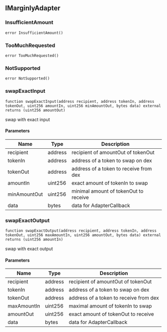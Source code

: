 ## IMarginlyAdapter

### InsufficientAmount

```solidity
error InsufficientAmount()
```

### TooMuchRequested

```solidity
error TooMuchRequested()
```

### NotSupported

```solidity
error NotSupported()
```

### swapExactInput

```solidity
function swapExactInput(address recipient, address tokenIn, address tokenOut, uint256 amountIn, uint256 minAmountOut, bytes data) external returns (uint256 amountOut)
```

swap with exact input

#### Parameters

| Name | Type | Description |
| ---- | ---- | ----------- |
| recipient | address | recipient of amountOut of tokenOut |
| tokenIn | address | address of a token to swap on dex |
| tokenOut | address | address of a token to receive from dex |
| amountIn | uint256 | exact amount of tokenIn to swap |
| minAmountOut | uint256 | minimal amount of tokenOut to receive |
| data | bytes | data for AdapterCallback |

### swapExactOutput

```solidity
function swapExactOutput(address recipient, address tokenIn, address tokenOut, uint256 maxAmountIn, uint256 amountOut, bytes data) external returns (uint256 amountIn)
```

swap with exact output

#### Parameters

| Name | Type | Description |
| ---- | ---- | ----------- |
| recipient | address | recipient of amountOut of tokenOut |
| tokenIn | address | address of a token to swap on dex |
| tokenOut | address | address of a token to receive from dex |
| maxAmountIn | uint256 | maximal amount of tokenIn to swap |
| amountOut | uint256 | exact amount of tokenOut to receive |
| data | bytes | data for AdapterCallback |

